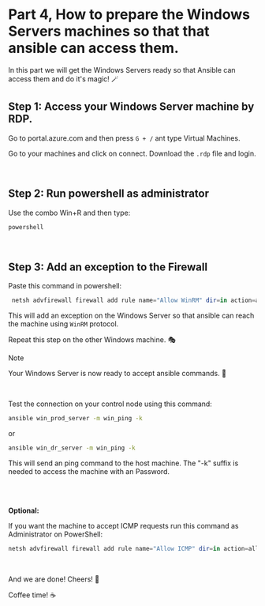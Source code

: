 # Part 4, How to prepare the Windows Servers machines so that that ansible can access them.

In this part we will get the Windows Servers ready so that Ansible can access them and do it's magic! :magic_wand:
<br/>

## Step 1: Access your Windows Server machine by RDP.
Go to portal.azure.com and then press `G + /` ant type Virtual Machines. <p/>
Go to your machines and click on connect. Download the `.rdp` file and login.

<br/>

## Step 2: Run powershell as administrator
Use the combo Win+R and then type: 
```cmd
powershell
```
<br/>

## Step 3: Add an exception to the Firewall

Paste this command in powershell:

```powershell
 netsh advfirewall firewall add rule name="Allow WinRM" dir=in action=allow protocol=TCP localport=5985
```
This will add an exception on the Windows Server so that ansible can reach the machine using `WinRM` protocol.


Repeat this step on the other Windows machine. :performing_arts:

> [!NOTE]
>Your Windows Server is now ready to accept ansible commands. :partying_face:

<br>

Test the connection on your control node using this command:
```Bash
ansible win_prod_server -m win_ping -k
```
or 

```Bash
ansible win_dr_server -m win_ping -k
```

This will send an ping command to the host machine. The "-k" suffix is needed to access the machine with an Password.

<br>
<br>

**Optional:**  

If you want the machine to accept ICMP requests run this command as Administrator on PowerShell:

```powershell
netsh advfirewall firewall add rule name="Allow ICMP" dir=in action=allow protocol=ICMPv4
```

<br>

And we are done! Cheers! :raised_hands: <p>
Coffee time! :coffee:

